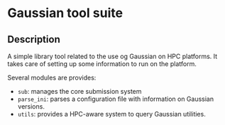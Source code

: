 # Gaussian tool suite


## Description

A simple library tool related to the use og Gaussian on HPC platforms.
It takes care of setting up some information to run on the platform.

Several modules are provides:
- `sub`: manages the core submission system
- `parse_ini`: parses a configuration file with information on Gaussian versions.
- `utils`: provides a HPC-aware system to query Gaussian utilities.

